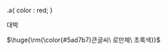 
  .a{
    color : red;
  }



<div class="a">대박</div>

<p>$\huge{\rm{\color{#5ad7b7}큰글씨\ 로만체\ 초록색}}$</p>
